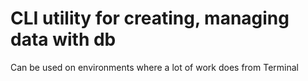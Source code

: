 # CLI utility for creating, managing data with db
Can be used on environments where a lot of work does from Terminal
